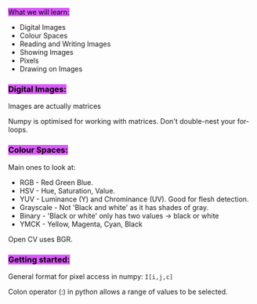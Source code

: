 <mark style="background: #C900FFA6;">What we will learn:</mark>
- Digital Images
- Colour Spaces
- Reading and Writing Images
- Showing Images
- Pixels
- Drawing on Images

### <mark style="background: #C900FFA6;">Digital Images:</mark>

Images are actually matrices

Numpy is optimised for working with matrices. Don't double-nest your for-loops.

### <mark style="background: #C900FFA6;">Colour Spaces:</mark>

Main ones to look at:
- RGB - Red Green Blue.
- HSV - Hue, Saturation, Value.
- YUV - Luminance (Y) and Chrominance (UV). Good for flesh detection.
- Grayscale - Not 'Black and white' as it has shades of gray.
- Binary - 'Black or white' only has two values -> black or white
- YMCK - Yellow, Magenta, Cyan, Black

Open CV uses BGR.

### <mark style="background: #C900FFA6;">Getting started:</mark>

General format for pixel access in numpy:
`I[i,j,c]`

Colon operator (:) in python allows a range of values to be selected.